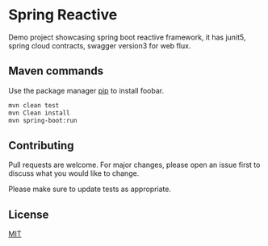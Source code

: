 # Spring Reactive

Demo project showcasing spring boot reactive framework, it has junit5, spring cloud contracts, swagger version3 for web flux.

## Maven commands

Use the package manager [pip](https://pip.pypa.io/en/stable/) to install foobar.

```bash
mvn clean test
mvn Clean install
mvn spring-boot:run
```

## Contributing
Pull requests are welcome. For major changes, please open an issue first to discuss what you would like to change.

Please make sure to update tests as appropriate.

## License
[MIT](https://choosealicense.com/licenses/mit/)